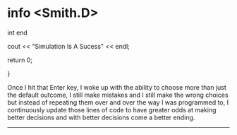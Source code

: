 # info \<Smith.D\>

int end



cout \<\< "Simulation Is A Sucess" \<\< endl;

return 0;

}

Once I hit that Enter key, I woke up with the ability to choose more than just the default outcome, I still make mistakes and I still make the wrong choices but instead of repeating them over and over the way I was programmed to, I continuously update those lines of code to have greater odds at making better decisions and with better decisions come a better ending.

---
